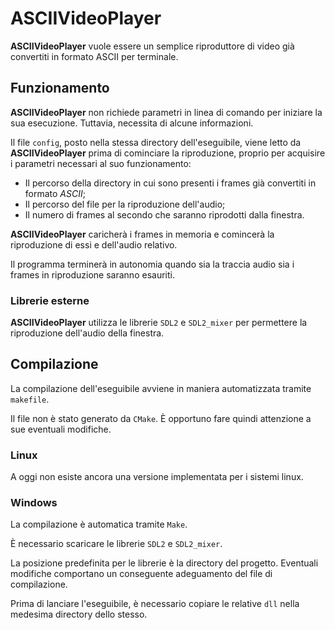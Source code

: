 # ASCIIVideoPlayer
**ASCIIVideoPlayer** vuole essere un semplice riproduttore di video già convertiti in formato ASCII per terminale.

## Funzionamento

**ASCIIVideoPlayer** non richiede parametri in linea di comando per iniziare la sua esecuzione. Tuttavia, necessita di alcune informazioni.

Il file `config`, posto nella stessa directory dell'eseguibile, viene letto da **ASCIIVideoPlayer** prima di cominciare la riproduzione, proprio per acquisire i parametri necessari al suo funzionamento:

- Il percorso della directory in cui sono presenti i frames già convertiti in formato *ASCII*;
- Il percorso del file per la riproduzione dell'audio;
- Il numero di frames al secondo che saranno riprodotti dalla finestra.

**ASCIIVideoPlayer** caricherà i frames in memoria e comincerà la riproduzione di essi e dell'audio relativo.

Il programma terminerà in autonomia quando sia la traccia audio sia i frames in riproduzione saranno esauriti.  

### Librerie esterne

**ASCIIVideoPlayer** utilizza le librerie `SDL2` e `SDL2_mixer` per permettere la riproduzione dell'audio della finestra.

## Compilazione

La compilazione dell'eseguibile avviene in maniera automatizzata tramite `makefile`. 

Il file non è stato generato da `CMake`. È opportuno fare quindi attenzione a sue eventuali modifiche.

### Linux

A oggi non esiste ancora una versione implementata per i sistemi linux.

### Windows

La compilazione è automatica tramite `Make`.

È necessario scaricare le librerie `SDL2` e `SDL2_mixer`.

La posizione predefinita per le librerie è la directory del progetto. Eventuali modifiche comportano un conseguente adeguamento del file di compilazione.

Prima di lanciare l'eseguibile, è necessario copiare le relative `dll` nella medesima directory dello stesso.